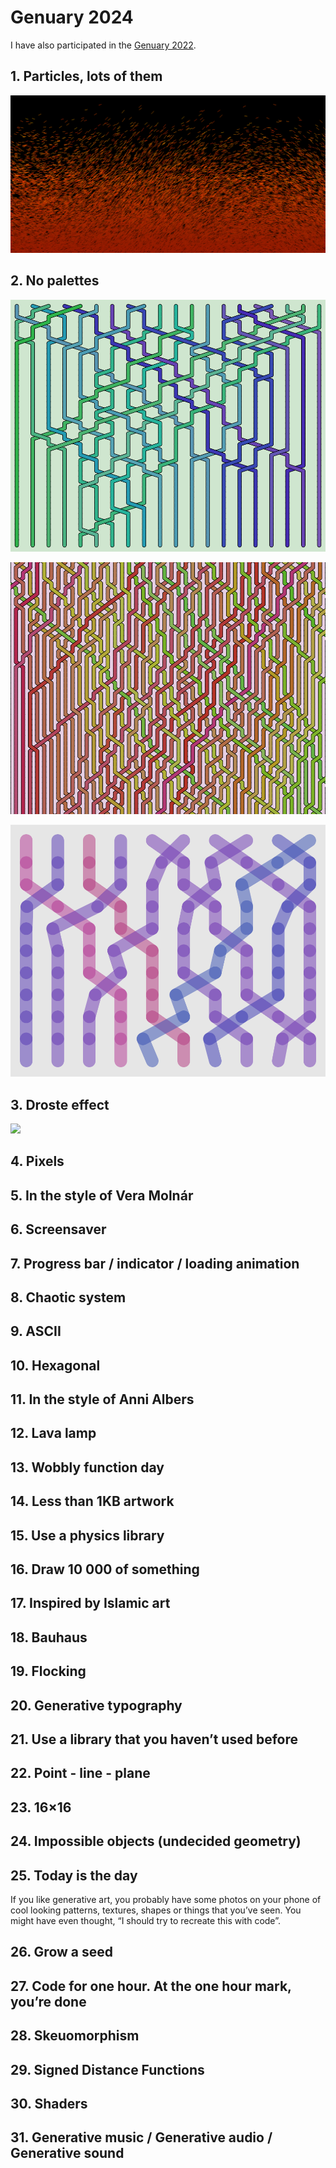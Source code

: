 # Genuary 2024

I have also participated in the [Genuary 2022](https://github.com/ubavic/genuary2022).

## 1. Particles, lots of them

![](/day01/1.png)

## 2. No palettes

![](/day02/1.png)

![](/day02/5.png)

![](/day02/8.png)

## 3. Droste effect

![](/day03/1.gif)

## 4. Pixels

## 5. In the style of Vera Molnár

## 6. Screensaver

## 7. Progress bar / indicator / loading animation

## 8. Chaotic system

## 9. ASCII

## 10. Hexagonal

## 11. In the style of Anni Albers

## 12. Lava lamp

## 13. Wobbly function day

## 14. Less than 1KB artwork

## 15. Use a physics library

## 16. Draw 10 000 of something

## 17. Inspired by Islamic art

## 18. Bauhaus

## 19. Flocking

## 20. Generative typography

## 21. Use a library that you haven’t used before

## 22. Point - line - plane

## 23. 16×16

## 24. Impossible objects (undecided geometry)

## 25. Today is the day

If you like generative art, you probably have some photos on your phone of cool looking patterns, textures, shapes or things that you’ve seen. You might have even thought, “I should try to recreate this with code”.

## 26. Grow a seed

## 27. Code for one hour. At the one hour mark, you’re done

## 28. Skeuomorphism

## 29. Signed Distance Functions

## 30. Shaders

## 31. Generative music / Generative audio / Generative sound

